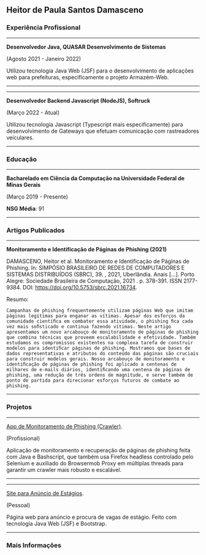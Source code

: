 ## Heitor de Paula Santos Damasceno

### Experiência Profissional
_______________________________________
**Desenvolvedor Java, QUASAR Desenvolvimento de Sistemas**

(Agosto 2021 - Janeiro 2022)

Utilizou tecnologia Java Web (JSF) para o desenvolvimento de aplicações web para prefeituras,
especificamente o projeto Armazém-Web.

_______________________________________

_______________________________________
**Desenvolvedor Backend Javascript (NodeJS), Softruck**

(Março 2022 - Atual)

Utilizou tecnologia Javascript (Typescript mais especificamente) para desenvolvimento de Gateways que efetuam comunicação com rastreadores veiculares.

_______________________________________

### Educação
_______________________________________
**Bacharelado em Ciência da Computação na Universidade Federal de Minas Gerais** 

(Março 2019 - Presente)

**NSG Média**: 91

_______________________________________
### Artigos Publicados
_______________________________________
**Monitoramento e Identificação de Páginas de Phishing (2021)**

DAMASCENO, Heitor et al. Monitoramento e Identificação de Páginas de Phishing. In: SIMPÓSIO BRASILEIRO DE REDES DE COMPUTADORES E SISTEMAS DISTRIBUÍDOS (SBRC), 39. , 2021, Uberlândia. Anais [...]. Porto Alegre: Sociedade Brasileira de Computação, 2021 . p. 378-391. ISSN 2177-9384. DOI: https://doi.org/10.5753/sbrc.2021.16734. 

Resumo:
```
Campanhas de phishing frequentemente utilizam páginas Web que imitam páginas legítimas para enganar as vítimas. Apesar dos esforços da comunidade cientíﬁca em combater essa atividade, o phishing ﬁca cada vez mais soﬁsticado e continua fazendo vítimas. Neste artigo apresentamos um novo arcabouço de monitoramento de páginas de phishing que combina técnicas que proveem escalabilidade e efetividade. Também estudamos os compromissos existentes na complexa tarefa de construir modelos para identiﬁcar páginas de phishing. Mostramos que bases de dados representativas e atributos do conteúdo das páginas são cruciais para construir modelos gerais. Nosso arcabouço de monitoramento e identiﬁcação de páginas de phishing foi aplicado a centenas de milhares de e-mails diários, identiﬁcando uma centena de páginas de phishing, uma redução de três ordens de magnitude, e serve também de ponto de partida para direcionar esforços futuros de combate ao phishing.
```
_______________________________________

### Projetos
_______________________________________
[App de Monitoramento de Phishing (Crawler)](https://github.com/HEITORPS123/app-monitoramento-web-phish).

(Profissional)

Aplicação de monitoramento e recuperação de páginas de phishing feita com Java e Bashscript, que também usa Firefox headless controlado pelo Selenium e auxiliado do Browsermob Proxy em múltiplas threads para garantir um crawler mais robusto e escalável.

_______________________________________

_______________________________________
[Site para Anúncio de Estágios](https://github.com/HEITORPS123/Engenharia_de_Software_TP1).

(Pessoal)

Página web para anúncio e procura de vagas de estágio. Feito com tecnologia Java Web (JSF) e Bootstrap.

_______________________________________
### Mais Informações

